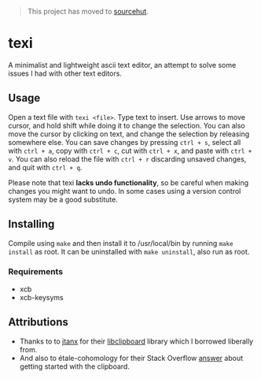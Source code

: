 > This project has moved to [sourcehut](git.sr.ht/~machineflower/texi).

# texi
A minimalist and lightweight ascii text editor, an attempt to
solve some issues I had with other text editors.

## Usage
Open a text file with `texi <file>`. Type text to insert. 
Use arrows to move cursor, and hold shift while doing it
to change the selection. You can also move the cursor by
clicking on text, and change the selection by releasing
somewhere else. You can save changes by pressing `ctrl + s`,
select all with `ctrl + a`, copy with `ctrl + c`, cut with
`ctrl + x`, and paste with `ctrl + v`. You can also reload the
file with `ctrl + r` discarding unsaved changes, and quit
with `ctrl + q`.

Please note that texi **lacks undo functionality**, so be
careful when making changes you might want to undo.
In some cases using a version control system may be a
good substitute.

## Installing
Compile using `make` and then install it to /usr/local/bin
by running `make install` as root. It can be uninstalled with
`make uninstall`, also run as root.

### Requirements
- xcb
- xcb-keysyms

## Attributions
- Thanks to to [jtanx](https://github.com/jtanx) for their
[libclipboard](https://github.com/jtanx/libclipboard)
library which I borrowed liberally from.
- And also to étale-cohomology for their Stack Overflow
[answer](https://stackoverflow.com/a/72977399) about
getting started with the clipboard.

